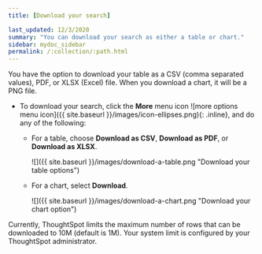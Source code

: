 ```yaml
---
title: [Download your search]

last_updated: 12/3/2020
summary: "You can download your search as either a table or chart."
sidebar: mydoc_sidebar
permalink: /:collection/:path.html
---
```

You have the option to download your table as a CSV (comma separated values),
PDF, or XLSX (Excel) file. When you download a chart, it will be a PNG file.

* To
download your search, click the **More** menu icon ![more options menu icon]({{ site.baseurl }}/images/icon-ellipses.png){: .inline}, and do any of the following:
    * For a table, choose **Download as CSV**, **Download as PDF**, or **Download as XLSX**.

         ![]({{ site.baseurl }}/images/download-a-table.png "Download your table options")

    * For a chart, select **Download**.

         ![]({{ site.baseurl }}/images/download-a-chart.png "Download your chart option")

Currently, ThoughtSpot limits the maximum number of rows that can be downloaded
to 10M (default is 1M). Your system limit is configured by your ThoughtSpot administrator.
